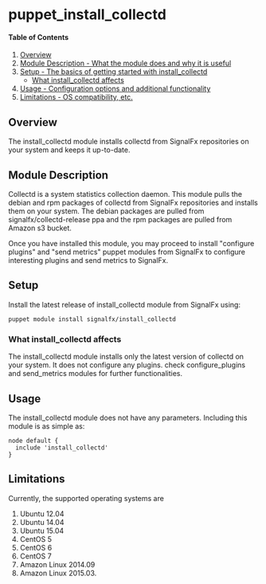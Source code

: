 # puppet_install_collectd

#### Table of Contents

1. [Overview](#overview)
2. [Module Description - What the module does and why it is useful](#module-description)
3. [Setup - The basics of getting started with install_collectd](#setup)
    * [What install_collectd affects](#what-install_collectd-affects)
4. [Usage - Configuration options and additional functionality](#usage)
5. [Limitations - OS compatibility, etc.](#limitations)

## Overview

The install_collectd module installs collectd from SignalFx repositories on your system and keeps it up-to-date.

## Module Description

Collectd is a system statistics collection daemon. This module pulls the debian and rpm packages of collectd from SignalFx repositories and installs them on your system. The debian packages are pulled from signalfx/collectd-release ppa and the rpm packages are pulled from Amazon s3 bucket.

Once you have installed this module, you may proceed to install "configure plugins" and "send metrics" puppet modules from SignalFx to configure interesting plugins and send metrics to SignalFx.

## Setup
Install the latest release of install_collectd module from SignalFx using:
```shell
puppet module install signalfx/install_collectd
```

### What install_collectd affects

The install_collectd module installs only the latest version of collectd on your system. It does not configure any plugins. check configure_plugins and send_metrics modules for further functionalities. 


## Usage

The install_collectd module does not have any parameters. Including this module is as simple as:
```shell
node default {
  include 'install_collectd'
}
```

## Limitations

Currently, the supported operating systems are 
  1. Ubuntu 12.04
  2. Ubuntu 14.04
  3. Ubuntu 15.04
  4. CentOS 5
  5. CentOS 6
  6. CentOS 7
  7. Amazon Linux 2014.09
  8. Amazon Linux 2015.03.

